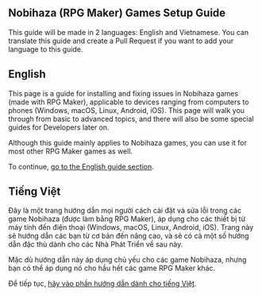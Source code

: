 ## Nobihaza (RPG Maker) Games Setup Guide

This guide will be made in 2 languages: English and Vietnamese. You can translate this guide and create a Pull Request if you want to add your language to this guide.

## English

This page is a guide for installing and fixing issues in Nobihaza games (made with RPG Maker), applicable to devices ranging from computers to phones (Windows, macOS, Linux, Android, iOS). This page will walk you through from basic to advanced topics, and there will also be some special guides for Developers later on.

Although this guide mainly applies to Nobihaza games, you can use it for most other RPG Maker games as well.

To continue, [go to the English guide section](English).

## Tiếng Việt

Đây là một trang hướng dẫn mọi người cách cài đặt và sửa lỗi trong các game Nobihaza (được làm bằng RPG Maker), áp dụng cho các thiết bị từ máy tính đến điện thoại (Windows, macOS, Linux, Android, iOS). Trang này sẽ hướng dẫn các bạn từ cơ bản đến nâng cao, và sẽ có cả một số hướng dẫn đặc thù dành cho các Nhà Phát Triển về sau này.

Mặc dù hướng dẫn này áp dụng chủ yếu cho các game Nobihaza, nhưng bạn có thể áp dụng nó cho hầu hết các game RPG Maker khác.

Để tiếp tục, [hãy vào phần hướng dẫn dành cho tiếng Việt](Vietnamese).